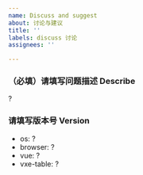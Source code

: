 ```yaml
---
name: Discuss and suggest
about: 讨论与建议
title: ''
labels: discuss 讨论
assignees: ''

---
```


### （必填）请填写问题描述 Describe

?

### 请填写版本号 Version

- os: ?
- browser: ?
- vue: ?
- vxe-table: ?
